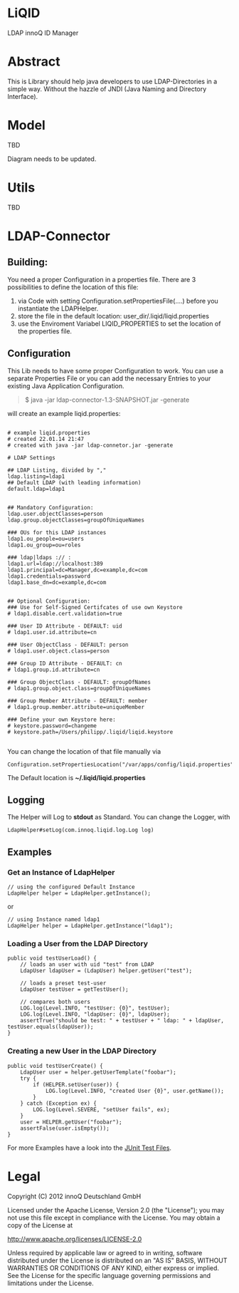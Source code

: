 LiQID
=====
LDAP innoQ ID Manager

# Abstract

This is Library should help java developers to use LDAP-Directories in a simple way. Without the hazzle of JNDI (Java Naming and Directory Interface).

# Model
TBD

Diagram needs to be updated.

# Utils
TBD

# LDAP-Connector

## Building:

You need a proper Configuration in a properties file.
There are 3 possibilities to define the location of this file:

1. via Code with setting Configuration.setPropertiesFile(....) before you instantiate the LDAPHelper.
2. store the file in the default location: user_dir/.liqid/liqid.properties
3. use the Enviroment Variabel LIQID_PROPERTIES to set the location of the properties file.

## Configuration
This Lib needs to have some proper Configuration to work. You can use a separate Properties File or you can add the necessary Entries to your existing Java Application Configuration. 

> $ java -jar ldap-connector-1.3-SNAPSHOT.jar -generate

will create an example liqid.properties:

<pre><code>
# example liqid.properties
# created 22.01.14 21:47
# created with java -jar ldap-connetor.jar -generate

# LDAP Settings

## LDAP Listing, divided by ","
ldap.listing=ldap1
## Default LDAP (with leading information)
default.ldap=ldap1


## Mandatory Configuration:
ldap.user.objectClasses=person
ldap.group.objectClasses=groupOfUniqueNames

### OUs for this LDAP instances
ldap1.ou_people=ou=users
ldap1.ou_group=ou=roles

### ldap|ldaps :// <host>:<port>
ldap1.url=ldap://localhost:389
ldap1.principal=dc=Manager,dc=example,dc=com
ldap1.credentials=password
ldap1.base_dn=dc=example,dc=com


## Optional Configuration:
### Use for Self-Signed Certifcates of use own Keystore
# ldap1.disable.cert.validation=true

### User ID Attribute - DEFAULT: uid
# ldap1.user.id.attribute=cn

### User ObjectClass - DEFAULT: person
# ldap1.user.object.class=person

### Group ID Attribute - DEFAULT: cn
# ldap1.group.id.attribute=cn

### Group ObjectClass - DEFAULT: groupOfNames
# ldap1.group.object.class=groupOfUniqueNames

### Group Member Attribute - DEFAULT: member
# ldap1.group.member.attribute=uniqueMember

### Define your own Keystore here:
# keystore.password=changeme
# keystore.path=/Users/philipp/.liqid/liqid.keystore

</code></pre>

You can change the location of that file manually via

    Configuration.setPropertiesLocation("/var/apps/config/liqid.properties");
    
The Default location is __~/.liqid/liqid.properties__    

## Logging

The Helper will Log to __stdout__ as Standard.
You can change the Logger, with 

    LdapHelper#setLog(com.innoq.liqid.log.Log log)


## Examples

### Get an Instance of LdapHelper

	// using the configured Default Instance
    LdapHelper helper = LdapHelper.getInstance();
    
or
	
	// using Instance named ldap1
    LdapHelper helper = LdapHelper.getInstance("ldap1");

### Loading a User from the LDAP Directory

    public void testUserLoad() {
        // loads an user with uid "test" from LDAP
        LdapUser ldapUser = (LdapUser) helper.getUser("test");

        // loads a preset test-user
        LdapUser testUser = getTestUser();
        
        // compares both users
        LOG.log(Level.INFO, "testUser: {0}", testUser);
        LOG.log(Level.INFO, "ldapUser: {0}", ldapUser);
        assertTrue("should be test: " + testUser + " ldap: " + ldapUser, testUser.equals(ldapUser));
    }
	
### Creating a new User in the LDAP Directory

    public void testUserCreate() {
        LdapUser user = helper.getUserTemplate("foobar");
        try {
            if (HELPER.setUser(user)) {
                LOG.log(Level.INFO, "created User {0}", user.getName());
            }
        } catch (Exception ex) {
            LOG.log(Level.SEVERE, "setUser fails", ex);
        }
        user = HELPER.getUser("foobar");
        assertFalse(user.isEmpty());
    }	
    
For more Examples have a look into the [JUnit Test Files](https://github.com/innoq/LiQID/tree/master/ldap-connector/test/com/innoq/ldap/connector).

# Legal

  Copyright (C) 2012 innoQ Deutschland GmbH

  Licensed under the Apache License, Version 2.0 (the "License");
  you may not use this file except in compliance with the License.
  You may obtain a copy of the License at

  http://www.apache.org/licenses/LICENSE-2.0

  Unless required by applicable law or agreed to in writing, software
  distributed under the License is distributed on an "AS IS" BASIS,
  WITHOUT WARRANTIES OR CONDITIONS OF ANY KIND, either express or implied.
  See the License for the specific language governing permissions and
  limitations under the License.
